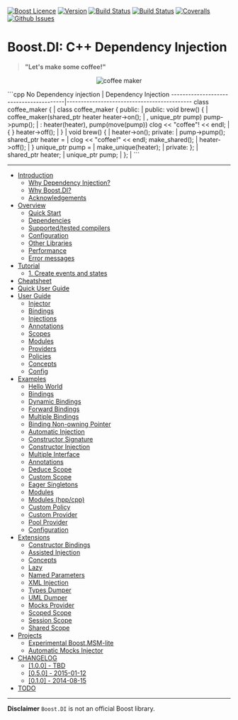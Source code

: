 <a href="http://www.boost.org/LICENSE_1_0.txt" target="_blank">![Boost Licence](http://img.shields.io/badge/license-boost-blue.svg)</a>
<a href="https://github.com/boost-experimental/di/releases" target="_blank">![Version](https://badge.fury.io/gh/boost-experimental%2Fdi.svg)</a>
<a href="https://travis-ci.org/boost-experimental/di" target="_blank">![Build Status](https://img.shields.io/travis/boost-experimental/di/cpp14.svg?label=linux/osx)</a>
<a href="https://ci.appveyor.com/project/boost-experimental/di" target="_blank">![Build Status](https://img.shields.io/appveyor/ci/boost-experimental/di/cpp14.svg?label=windows)</a>
<a href="https://coveralls.io/r/boost-experimental/di?branch=cpp14" target="_blank">![Coveralls](http://img.shields.io/coveralls/boost-experimental/di/cpp14.svg)</a>
<a href="http://github.com/boost-experimental/di/issues" target="_blank">![Github Issues](https://img.shields.io/github/issues/boost-experimental/di.svg)</a>

Boost.DI: C++ Dependency Injection
===============================================

> **"Let's make some coffee!"**
<p align="center"><img src="https://raw.githubusercontent.com/boost-experimental/di/cpp14/doc/images/coffee_maker.png" alt="coffee maker"/></p>
```cpp
No Dependency injection                 | Dependency Injection
----------------------------------------|--------------------------------------------
class coffee_maker {                    | class coffee_maker {
public:                                 | public:
    void brew() {                       |   coffee_maker(shared_ptr<iheater> heater
        heater->on();                   |              , unique_ptr<ipump> pump)
        pump->pump();                   |         : heater(heater), pump(move(pump))
        clog << "coffee"! << endl;      |     { }
        heater->off();                  |
    }                                   |     void brew() {
                                        |         heater->on();
private:                                |         pump->pump();
    shared_ptr<iheater> heater =        |         clog << "coffee!" << endl;
        make_shared<electric_heater>(); |         heater->off();
                                        |     }
    unique_ptr<ipump> pump =            |
        make_unique<heat_pump>(heater); | private:
};                                      |     shared_ptr<iheater> heater;
                                        |     unique_ptr<ipump> pump;
                                        | };
                                        |
```

---------------------------------------

[](GENERATE_TOC_BEGIN)

* [Introduction](http://boost-experimental.github.io/di/index.html)
    * [Why Dependency Injection?](http://boost-experimental.github.io/di/index.html#why-dependency-injection)
    * [Why Boost.DI?](http://boost-experimental.github.io/di/index.html#why-boostdi)
    * [Acknowledgements](http://boost-experimental.github.io/di/index.html#acknowledgements)
* [Overview](http://boost-experimental.github.io/di/overview/index.html)
    * [Quick Start](http://boost-experimental.github.io/di/overview/index.html#quick-start)
    * [Dependencies](http://boost-experimental.github.io/di/overview/index.html#dependencies)
    * [Supported/tested compilers](http://boost-experimental.github.io/di/overview/index.html#supportedtested-compilers)
    * [Configuration](http://boost-experimental.github.io/di/overview/index.html#configuration)
    * [Other Libraries](http://boost-experimental.github.io/di/overview/index.html#other-libraries)
    * [Performance](http://boost-experimental.github.io/di/overview/index.html#performance)
    * [Error messages](http://boost-experimental.github.io/di/overview/index.html#error-messages)
* [Tutorial](http://boost-experimental.github.io/di/tutorial/index.html)
    * [1. Create events and states](http://boost-experimental.github.io/di/tutorial/index.html#1-create-events-and-states)
* [Cheatsheet](http://boost-experimental.github.io/di/cheatsheet/index.html)
* [Quick User Guide](http://boost-experimental.github.io/di/quick_user_guide/index.html)
* [User Guide](http://boost-experimental.github.io/di/user_guide/index.html)
    * [Injector](http://boost-experimental.github.io/di/user_guide/index.html#injector)
    * [Bindings](http://boost-experimental.github.io/di/user_guide/index.html#bindings)
    * [Injections](http://boost-experimental.github.io/di/user_guide/index.html#injections)
    * [Annotations](http://boost-experimental.github.io/di/user_guide/index.html#annotations)
    * [Scopes](http://boost-experimental.github.io/di/user_guide/index.html#scopes)
    * [Modules](http://boost-experimental.github.io/di/user_guide/index.html#modules)
    * [Providers](http://boost-experimental.github.io/di/user_guide/index.html#providers)
    * [Policies](http://boost-experimental.github.io/di/user_guide/index.html#policies)
    * [Concepts](http://boost-experimental.github.io/di/user_guide/index.html#concepts)
    * [Config](http://boost-experimental.github.io/di/user_guide/index.html#config)
* [Examples](http://boost-experimental.github.io/di/examples/index.html)
    * [Hello World](http://boost-experimental.github.io/di/examples/index.html#hello-world)
    * [Bindings](http://boost-experimental.github.io/di/examples/index.html#bindings)
    * [Dynamic Bindings](http://boost-experimental.github.io/di/examples/index.html#dynamic-bindings)
    * [Forward Bindings](http://boost-experimental.github.io/di/examples/index.html#forward-bindings)
    * [Multiple Bindings](http://boost-experimental.github.io/di/examples/index.html#multiple-bindings)
    * [Binding Non-owning Pointer](http://boost-experimental.github.io/di/examples/index.html#binding-non-owning-pointer)
    * [Automatic Injection](http://boost-experimental.github.io/di/examples/index.html#automatic-injection)
    * [Constructor Signature](http://boost-experimental.github.io/di/examples/index.html#constructor-signature)
    * [Constructor Injection](http://boost-experimental.github.io/di/examples/index.html#constructor-injection)
    * [Multiple Interface](http://boost-experimental.github.io/di/examples/index.html#multiple-interface)
    * [Annotations](http://boost-experimental.github.io/di/examples/index.html#annotations)
    * [Deduce Scope](http://boost-experimental.github.io/di/examples/index.html#deduce-scope)
    * [Custom Scope](http://boost-experimental.github.io/di/examples/index.html#custom-scope)
    * [Eager Singletons](http://boost-experimental.github.io/di/examples/index.html#eager-singletons)
    * [Modules](http://boost-experimental.github.io/di/examples/index.html#modules)
    * [Modules (hpp/cpp)](http://boost-experimental.github.io/di/examples/index.html#modules-hppcpp)
    * [Custom Policy](http://boost-experimental.github.io/di/examples/index.html#custom-policy)
    * [Custom Provider](http://boost-experimental.github.io/di/examples/index.html#custom-provider)
    * [Pool Provider](http://boost-experimental.github.io/di/examples/index.html#pool-provider)
    * [Configuration](http://boost-experimental.github.io/di/examples/index.html#configuration)
* [Extensions](http://boost-experimental.github.io/di/extensions/index.html)
    * [Constructor Bindings](http://boost-experimental.github.io/di/extensions/index.html#constructor-bindings)
    * [Assisted Injection](http://boost-experimental.github.io/di/extensions/index.html#assisted-injection)
    * [Concepts](http://boost-experimental.github.io/di/extensions/index.html#concepts)
    * [Lazy](http://boost-experimental.github.io/di/extensions/index.html#lazy)
    * [Named Parameters](http://boost-experimental.github.io/di/extensions/index.html#named-parameters)
    * [XML Injection](http://boost-experimental.github.io/di/extensions/index.html#xml-injection)
    * [Types Dumper](http://boost-experimental.github.io/di/extensions/index.html#types-dumper)
    * [UML Dumper](http://boost-experimental.github.io/di/extensions/index.html#uml-dumper)
    * [Mocks Provider](http://boost-experimental.github.io/di/extensions/index.html#mocks-provider)
    * [Scoped Scope](http://boost-experimental.github.io/di/extensions/index.html#scoped-scope)
    * [Session Scope](http://boost-experimental.github.io/di/extensions/index.html#session-scope)
    * [Shared Scope](http://boost-experimental.github.io/di/extensions/index.html#shared-scope)
* [Projects](http://boost-experimental.github.io/di/projects/index.html)
    * [Experimental Boost.MSM-lite](http://boost-experimental.github.io/di/projects/index.html#experimental-boostmsm-lite)
    * [Automatic Mocks Injector](http://boost-experimental.github.io/di/projects/index.html#automatic-mocks-injector)
* [CHANGELOG](http://boost-experimental.github.io/di/CHANGELOG/index.html)
    * [ [1.0.0] - TBD](http://boost-experimental.github.io/di/CHANGELOG/index.html#-100-tbd)
    * [ [0.5.0] - 2015-01-12](http://boost-experimental.github.io/di/CHANGELOG/index.html#-050-2015-01-12)
    * [ [0.1.0] - 2014-08-15](http://boost-experimental.github.io/di/CHANGELOG/index.html#-010-2014-08-15)
* [TODO](http://boost-experimental.github.io/di/TODO/index.html)

[](GENERATE_TOC_END)

---

**Disclaimer** `Boost.DI` is not an official Boost library.
